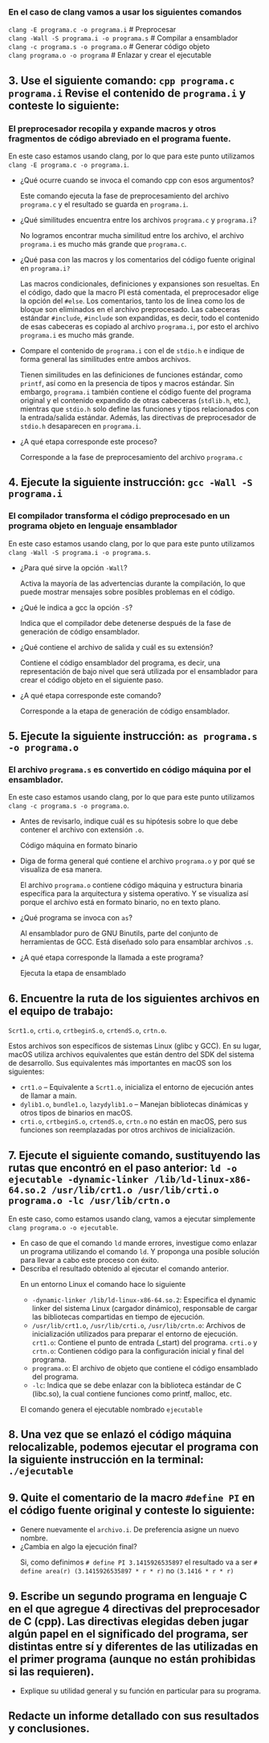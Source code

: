 <h3>En el caso de clang vamos a usar los siguientes comandos</h3>
<code>clang -E programa.c -o programa.i</code>  # Preprocesar <br>
<code>clang -Wall -S programa.i -o programa.s</code>  # Compilar a ensamblador <br>
<code>clang -c programa.s -o programa.o</code>  # Generar código objeto <br>
<code>clang programa.o -o programa</code>   # Enlazar y crear el ejecutable <br>


<h2>3. Use el siguiente comando: <code>cpp programa.c programa.i</code> Revise el contenido de <code>programa.i</code> y conteste lo siguiente:</h2>
<h3>El preprocesador recopila y expande macros y otros fragmentos de código abreviado en el programa fuente.</h3>
<p>En este caso estamos usando clang, por lo que para este punto utilizamos <code>clang -E programa.c -o programa.i</code>.</p>
<ul>
    <li>¿Qué ocurre cuando se invoca el comando cpp con esos argumentos?</li>
        <p>Este comando ejecuta la fase de preprocesamiento del archivo <code>programa.c</code> y el resultado se guarda en <code>programa.i</code>.</p>
    <li>¿Qué similitudes encuentra entre los archivos <code>programa.c</code> y <code>programa.i</code>?</li>
        <p>No logramos encontrar mucha similitud entre los archivo, el archivo <code>programa.i</code> es mucho más grande que <code>programa.c</code>.</p>
    <li>¿Qué pasa con las macros y los comentarios del código fuente original en <code>programa.i?</code></li>
        <p>Las macros condicionales, definiciones y expansiones son resueltas. En el código, dado que la macro PI está comentada, el preprocesador elige la opción del 
        <code>#else</code>. Los comentarios, tanto los de linea como los de bloque son eliminados en el archivo preprocesado. Las cabeceras estándar <code>#include<stdio.h></code>, <code>#include<stdlib.h></code> son expandidas, es decir, todo el contenido de esas cabeceras es copiado al archivo <code>programa.i</code>, por esto el archivo <code>programa.i</code> es mucho más grande.</p>
    <li>Compare el contenido de <code>programa.i</code> con el de <code>stdio.h</code> e indique de forma general las similitudes entre ambos archivos.</li>
        <p>Tienen similitudes en las definiciones de funciones estándar, como <code>printf</code>, así como en la presencia de tipos y macros estándar. Sin embargo, 
        <code>programa.i</code> también contiene el código fuente del programa original y el contenido expandido de otras cabeceras (<code>stdlib.h</code>, etc.), mientras que <code>stdio.h</code> solo define las funciones y tipos relacionados con la entrada/salida estándar. Además, las directivas de preprocesador de <code>stdio.h</code> desaparecen en <code>programa.i</code>.</p>
    <li>¿A qué etapa corresponde este proceso?</li>
        <p>Corresponde a la fase de preprocesamiento del archivo <code>programa.c</code></p>
</ul>


<h2>4. Ejecute la siguiente instrucción: <code>gcc -Wall -S programa.i</code></h2>
<h3>El compilador transforma el código preprocesado en un programa objeto en lenguaje ensamblador</h3>
<p>En este caso estamos usando clang, por lo que para este punto utilizamos <code>clang -Wall -S programa.i -o programa.s</code>.</p>
<ul>
    <li>¿Para qué sirve la opción <code>-Wall</code>?
        <p>Activa la mayoría de las advertencias durante la compilación, lo que puede mostrar mensajes sobre posibles problemas en el código.</p>
    </li>
    <li>¿Qué le indica a gcc la opción <code>-S</code>?
        <p>Indica que el compilador debe detenerse después de la fase de generación de código ensamblador.</p>
    </li>
    <li>¿Qué contiene el archivo de salida y cuál es su extensión?
        <p>Contiene el código ensamblador del programa, es decir, una representación de bajo nivel que será utilizada por el ensamblador para crear el código objeto en el siguiente paso.</p>
    </li>
    <li>¿A qué etapa corresponde este comando?
        <p>Corresponde a la etapa de generación de código ensamblador.</p>
    </li>
</ul>


<h2>5. Ejecute la siguiente instrucción: <code>as programa.s -o programa.o</code></h2>
<h3>El archivo <code>programa.s</code> es convertido en código máquina por el ensamblador.</h3>
<p>En este caso estamos usando clang, por lo que para este punto utilizamos <code>clang -c programa.s -o programa.o</code>.</p>
<ul>
    <li>Antes de revisarlo, indique cuál es su hipótesis sobre lo que debe contener el archivo con extensión <code>.o</code>.
        <p>Código máquina en formato binario</p>
    </li>
    <li>Diga de forma general qué contiene el archivo <code>programa.o</code> y por qué se visualiza de esa manera.
        <p>El archivo <code>programa.o</code> contiene código máquina y estructura binaria específica para la arquitectura y sistema operativo. Y se visualiza así porque el archivo está en formato binario, no en texto plano.</p>
    </li>
    <li>¿Qué programa se invoca con <code>as</code>?
        <p>Al ensamblador puro de GNU Binutils, parte del conjunto de herramientas de GCC. Está diseñado solo para ensamblar archivos <code>.s</code>.</p>
    </li>
    <li>¿A qué etapa corresponde la llamada a este programa?
        <p>Ejecuta la etapa de ensamblado</p>
    </li>
</ul>


<h2>6. Encuentre la ruta de los siguientes archivos en el equipo de trabajo:</code></h2>
<p><code>Scrt1.o</code>, <code>crti.o</code>, <code>crtbeginS.o</code>, <code>crtendS.o</code>, <code>crtn.o</code>.</p>
<p>Estos archivos son específicos de sistemas Linux (glibc y GCC). En su lugar, macOS utiliza archivos equivalentes que están dentro del SDK del sistema de desarrollo. Sus equivalentes más importantes en macOS son los siguientes:</p>
<ul>
    <li><code>crt1.o</code> – Equivalente a <code>Scrt1.o</code>, inicializa el entorno de ejecución antes de llamar a main.</li>
    <li><code>dylib1.o</code>, <code>bundle1.o</code>, <code>lazydylib1.o</code> – Manejan bibliotecas dinámicas y otros tipos de binarios en macOS.</li>
    <li><code>crti.o</code>, <code>crtbeginS.o</code>, <code>crtendS.o</code>, <code>crtn.o</code> no están en macOS, pero sus funciones son reemplazadas por otros archivos de inicialización.</li>
</ul>



<h2>7. Ejecute el siguiente comando, sustituyendo las rutas que encontró en el paso anterior: <code>ld -o ejecutable -dynamic-linker /lib/ld-linux-x86-64.so.2 /usr/lib/crt1.o /usr/lib/crti.o programa.o -lc /usr/lib/crtn.o</code></h2>
<p>En este caso, como estamos usando clang, vamos a ejecutar simplemente <code>clang programa.o -o ejecutable</code>.</p>

<ul>
    <li>En caso de que el comando <code>ld</code> mande errores, investigue como enlazar un programa utilizando el comando <code>ld</code>. Y proponga una posible solución para llevar a cabo este proceso con éxito.
    </li>
    <li>Describa el resultado obtenido al ejecutar el comando anterior.
        <p>En un entorno Linux el comando hace lo siguiente</p>
        <ul>
            <li><code>-dynamic-linker /lib/ld-linux-x86-64.so.2</code>: Especifica el dynamic linker del sistema Linux (cargador dinámico), responsable de cargar las bibliotecas compartidas en tiempo de ejecución.
            </li>
            <li><code>/usr/lib/crt1.o</code>, <code>/usr/lib/crti.o</code>, <code>/usr/lib/crtn.o</code>: Archivos de inicialización utilizados para preparar el entorno de ejecución. <code>crt1.o</code>: Contiene el punto de entrada (_start) del programa. <code>crti.o</code> y <code>crtn.o</code>: Contienen código para la configuración inicial y final del programa.</li>
            <li><code>programa.o</code>: El archivo de objeto que contiene el código ensamblado del programa.</li>
            <li><code>-lc</code>: Indica que se debe enlazar con la biblioteca estándar de C (libc.so), la cual contiene funciones como printf, malloc, etc.</li>
        </ul>
    </li>
    <p>El comando genera el ejecutable nombrado <code>ejecutable</code>
</ul>




<h2>8. Una vez que se enlazó el código máquina relocalizable, podemos ejecutar el programa con la siguiente instrucción en la terminal: <code>./ejecutable</code></h2>


<h2>9. Quite el comentario de la macro <code>#define PI</code> en el código fuente original y conteste lo siguiente:</h2>
<ul>
    <li>Genere nuevamente el <code>archivo.i</code>. De preferencia asigne un nuevo nombre.
    </li>
    <li>¿Cambia en algo la ejecución final?
        <p>Si, como definimos <code># define PI 3.1415926535897</code> el resultado va a ser <code># define area(r) (3.1415926535897 * r * r)</code> no <code>(3.1416 * r * r)</code></p>
    </li>
</ul>


<h2>9. Escribe un segundo programa en lenguaje C en el que agregue 4 directivas del preprocesador de C (cpp). Las directivas elegidas deben jugar algún papel en el significado del programa, ser distintas entre sí y diferentes de las utilizadas en el primer programa (aunque no están prohibidas si las requieren).</h2>
<ul>
    <li>Explique su utilidad general y su función en particular para su programa.
        <p></p>
    </li>
</ul>

<h2>Redacte un informe detallado con sus resultados y conclusiones.</h2>












